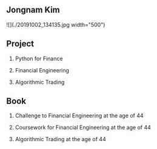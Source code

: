 

## Jongnam Kim

![](./20191002_134135.jpg width="500") 

## Project

1. Python for Finance

1. Financial Engineering

1. Algorithmic Trading

## Book

1. Challenge to Financial Engineering at the age of 44 

1. Coursework for Financial Engineering at the age of 44

1. Algorithmic Trading at the age of 44
